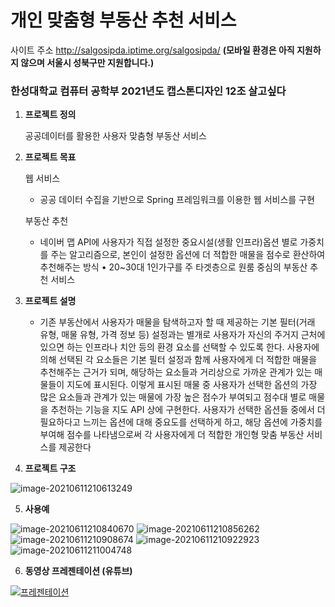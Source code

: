 # 개인 맞춤형 부동산 추천 서비스 #

사이트 주소
http://salgosipda.iptime.org/salgosipda/
**(모바일 환경은 아직 지원하지 않으며 서울시 성북구만 지원합니다.)**

### 한성대학교 컴퓨터 공학부 2021년도 캡스톤디자인 12조 살고싶다

1. **프로젝트 정의** 

   공공데이터를 활용한 사용자 맞춤형 부동산 서비스

2. **프로젝트 목표**

   웹 서비스 

   - 공공 데이터 수집을 기반으로 Spring 프레임워크를 이용한 웹 서비스를 구현 

   부동산 추천 

   - 네이버 맵 API에 사용자가 직접 설정한 중요시설(생활 인프라)옵션 별로 가중치를 주는 알고리즘으로, 본인이 설정한 옵션에 더 적합한 매물을 점수로 환산하여 추천해주는 방식 • 20~30대 1인가구를 주 타겟층으로 원룸 중심의 부동산 추천 서비스

3. **프로젝트 설명**

   - 기존 부동산에서 사용자가 매물을 탐색하고자 할 때 제공하는 기본 필터(거래 유형, 매물 유형,  가격 정보 등) 설정과는 별개로 사용자가 자신의 주거지 근처에 있으면 하는 인프라나 치안 등의 환경 요소를 선택할 수 있도록 한다. 사용자에 의해 선택된 각 요소들은 기본 필터 설정과 함께 사용자에게 더 적합한 매물을 추천해주는 근거가 되며, 해당하는 요소들과 거리상으로 가까운 관계가 있는 매물들이 지도에 표시된다. 이렇게 표시된 매물 중 사용자가 선택한 옵션의 가장 많은 요소들과 관계가 있는 매물에 가장 높은 점수가 부여되고 점수대 별로 매물을 추천하는 기능을 지도 API 상에 구현한다. 사용자가 선택한 옵션들 중에서 더 필요하다고 느끼는 옵션에 대해 중요도를 선택하게 하고, 해당 옵션에 가중치를 부여해 점수를 나타냄으로써 각 사용자에게 더 적합한 개인형 맞춤 부동산 서비스를 제공한다

4. **프로젝트 구조**

![image-20210611210613249](https://user-images.githubusercontent.com/71720930/121789363-5145bd00-cc10-11eb-8858-171b8eef688e.png)
   

5. **사용예**

![image-20210611210840670](https://user-images.githubusercontent.com/71720930/121789364-530f8080-cc10-11eb-8730-79ec2a0ed4cb.png)
![image-20210611210856262](https://user-images.githubusercontent.com/71720930/121789367-5440ad80-cc10-11eb-8e5b-7f3035d734e6.png)
![image-20210611210908674](https://user-images.githubusercontent.com/71720930/121789368-5571da80-cc10-11eb-81bc-56cbc9cddaf2.png)
![image-20210611210922923](https://user-images.githubusercontent.com/71720930/121789370-56a30780-cc10-11eb-8fab-d45cbc935e50.png)
![image-20210611211004748](https://user-images.githubusercontent.com/71720930/121789373-57d43480-cc10-11eb-84f4-cf8c53900989.png)

6. **동영상 프레젠테이션 (유튜브)**

[![프레젠테이션](https://img.youtube.com/vi/f3Ml7c4RU4E/0.jpg)](https://youtu.be/f3Ml7c4RU4E)
